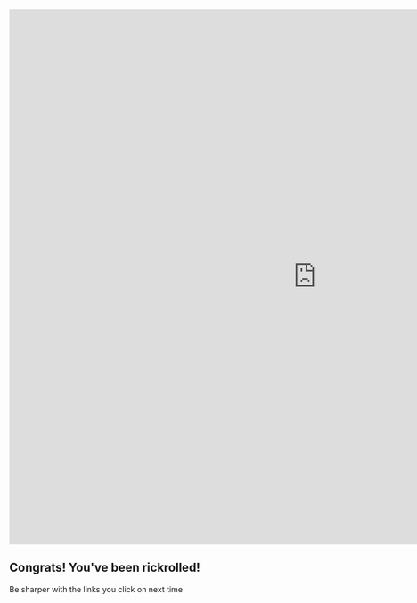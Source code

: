 <div class="embed-container">
  <iframe
      src="https://www.youtube.com/embed/dQw4w9WgXcQ?autoplay=1"
      width="1100"
      height="960"
      frameborder="0"
      allowfullscreen="">
  </iframe>
</div>


## Congrats! You've been rickrolled!

Be sharper with the links you click on next time
